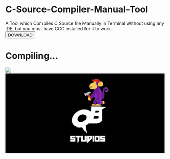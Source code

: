 
<head>
  <link href="https://cdn.jsdelivr.net/npm/bootstrap@5.0.2/dist/css/bootstrap.min.css" rel="stylesheet" integrity="sha384-EVSTQN3/azprG1Anm3QDgpJLIm9Nao0Yz1ztcQTwFspd3yD65VohhpuuCOmLASjC" crossorigin="anonymous">
</head>

# C-Source-Compiler-Manual-Tool
A Tool which Compiles C Source file Manually in Terminal Without using any IDE, but you must have GCC installed for it to work.
<br><a href="http://quantumbyteofficial.tech/QuantumSource/"><button class="btn btn-warning">DOWNLOAD</button></a>
<h1>Compiling...</h1>
<img src="https://media.giphy.com/media/l41m3eyKELdZ7vEZ2/giphy.gif">
<img src="https://github.com/QuantumByteStudios/C-Source-Compiler-Manual-Tool/blob/main/repository-open-graph-template.png">
